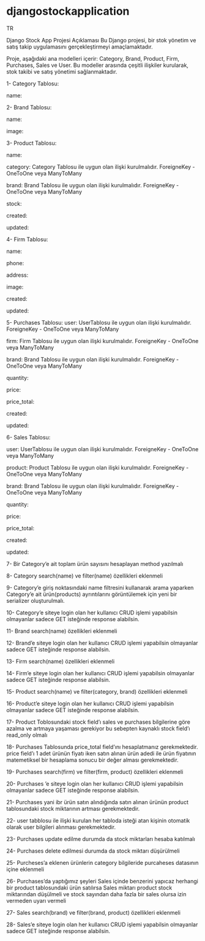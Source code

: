 # djangostockapplication
TR 

Django Stock App Projesi Açıklaması Bu Django projesi, bir stok yönetim ve satış takip uygulamasını gerçekleştirmeyi amaçlamaktadır. 

Proje, aşağıdaki ana modelleri içerir: Category, Brand, Product, Firm, Purchases, Sales ve User. Bu modeller arasında çeşitli ilişkiler kurularak, stok takibi ve satış yönetimi sağlanmaktadır.

1- Category Tablosu:

name:

2- Brand Tablosu:

name:

image:

3- Product Tablosu:

name:

category: Category Tablosu ile uygun olan ilişki kurulmalıdır. ForeigneKey - OneToOne veya ManyToMany

brand: Brand Tablosu ile uygun olan ilişki kurulmalıdır. ForeigneKey - OneToOne veya ManyToMany

stock:

created:

updated:

4- Firm Tablosu:

name:

phone:

address:

image:

created:

updated:

5- Purchases Tablosu:
user: UserTablosu ile uygun olan ilişki kurulmalıdır. ForeigneKey - OneToOne veya ManyToMany

firm: Firm Tablosu ile uygun olan ilişki kurulmalıdır. ForeigneKey - OneToOne veya ManyToMany

brand: Brand Tablosu ile uygun olan ilişki kurulmalıdır. ForeigneKey - OneToOne veya ManyToMany

quantity:

price:

price_total:

created:

updated:

6- Sales Tablosu:

user: UserTablosu ile uygun olan ilişki kurulmalıdır. ForeigneKey - OneToOne veya ManyToMany

product: Product Tablosu ile uygun olan ilişki kurulmalıdır. ForeigneKey - OneToOne veya ManyToMany

brand: Brand Tablosu ile uygun olan ilişki kurulmalıdır. ForeigneKey - OneToOne veya ManyToMany

quantity:

price:

price_total:

created:

updated:

7- Bir Category’e ait toplam ürün sayısını hesaplayan method yazılmalı

8-  Category search(name) ve filter(name) özellikleri eklenmeli

9- Category’e giriş noktasındaki name filtresini kullanarak arama yaparken Category’e ait ürün(products)  ayrıntılarını görüntülemek için yeni bir serializer oluşturulmalı.

10- Category’e siteye login olan her kullanıcı CRUD işlemi yapabilsin olmayanlar sadece GET isteğinde response alabilsin.

11-  Brand search(name) özellikleri eklenmeli

12- Brand’e siteye login olan her kullanıcı CRUD işlemi yapabilsin olmayanlar sadece GET isteğinde response alabilsin.

13-  Firm search(name) özellikleri eklenmeli

14- Firm’e siteye login olan her kullanıcı CRUD işlemi yapabilsin olmayanlar sadece GET isteğinde response alabilsin.

15-  Product search(name) ve filter(category, brand) özellikleri eklenmeli

16- Product’e siteye login olan her kullanıcı CRUD işlemi yapabilsin olmayanlar sadece GET isteğinde response alabilsin.

17- Product Toblosundaki stock field’ı sales ve purchases bilgilerine göre azalma ve artmaya yaşaması gerekiyor bu sebepten kaynaklı stock field’ı read_only olmalı

18- Purchases Tablosunda price_total field’ını hesaplatmanız gerekmektedir. price field’ı 1 adet ürünün fiyatı iken satın alınan ürün adedi ile ürün fiyatının matemetiksel bir hesaplama sonucu bir değer alması gerekmektedir.

19-  Purchases search(firm) ve filter(firm, product) özellikleri eklenmeli

20- Purchases ’e siteye login olan her kullanıcı CRUD işlemi yapabilsin olmayanlar sadece GET isteğinde response alabilsin.

21- Purchases yani ibr ürün satın alındığında satın alınan ürünün product tablosundaki stock miktarının artması gerekmektedir.

22- user tabblosu ile ilişki kurulan her tabloda isteği atan kişinin otomatik olarak user bilgileri alınması gerekmektedir.

23- Purchases update edilme durumda da stock miktarları hesaba katılmalı

24- Purchases delete edilmesi durumda da stock miktarı düşürülmeli

25- Purcheses’a eklenen ürünlerin category bilgileride purcaheses datasının içine eklenmeli

26- Purchases’da yaptığımız şeyleri Sales içinde benzerini yapıcaz herhangi bir product tablosundaki ürün satılırsa Sales miktarı product stock miktarından düşülmeli ve stock sayından daha fazla bir sales olursa izin vermeden uyarı vermeli

27-  Sales search(brand) ve filter(brand, product) özellikleri eklenmeli

28- Sales’e siteye login olan her kullanıcı CRUD işlemi yapabilsin olmayanlar sadece GET isteğinde response alabilsin.
